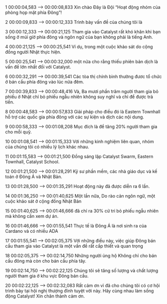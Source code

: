 1
00:00:04,583 --> 00:00:08,833
Xin chào Đây là Đội “Hoạt động nhóm của phòng họp mặt phía Đông”!

2
00:00:09,833 --> 00:00:12,333
Trình bày vấn đề của chúng tôi là

3
00:00:12,333 --> 00:00:21,125
Tham gia vào Catalyst rất khó khăn khi bạn sống ở múi giờ phía đông và ngôn ngữ của bạn không phải là tiếng Anh.

4
00:00:21,125 --> 00:00:25,541
Ví dụ, trong một cuộc khảo sát do cộng đồng người Nhật thực hiện.

5
00:00:25,541 --> 00:00:32,000
một nửa cho rằng thiếu phiên bản dịch là vấn đề lớn nhất đối với Catalyst.

6
00:00:32,291 --> 00:00:39,541
Các tòa thị chính bình thường đươc tổ chức ở bán cầu phía đông vào lúc nửa đêm.

7
00:00:39,833 --> 00:00:48,416
Và, Ba mươi phần trăm người tham gia bỏ phiếu ở Nhật  chỉ bỏ phiếu ngẫu nhiên không suy nghĩ và chỉ để được trả tiền.

8
00:00:48,583 --> 00:00:57,833
Giải pháp cho điều đó là Eastern Townhall hỗ trợ các quốc gia phía đông với các sự kiện và dịch các nội dung.

9
00:00:58,333 --> 00:01:08,208
Mục đích là để tăng 20% người tham gia cho mỗi quỹ.

10
00:01:08,541 --> 00:01:15,333
Với những kinh nghiệm liên quan, nhóm của chúng tôi có nhiều lý lịch khác nhau.

11
00:01:15,583 --> 00:01:21,500
Đồng sáng lập Catalyst Swarm, Eastern Townhall, Catalyst School.

12
00:01:21,500 --> 00:01:28,291
Kỹ sư phần mềm, các nhà giáo dục và kế toán ở Đông Á và Nhật Bản.

13
00:01:28,500 --> 00:01:35,291
Hoạt động này đã được diễn ra 6 lần.

14
00:01:36,250 --> 00:01:40,625
Một lần nữa, Do rào cản ngôn ngữ, một cuộc khảo sát ở cộng đồng Nhật Bản

15
00:01:40,625 --> 00:01:46,666
đã chỉ ra 30% cử tri bỏ phiếu ngẫu nhiên mà không cần xem dự án.

16
00:01:46,666 --> 00:01:55,541
Thực tế là Đông Á là nơi sinh ra của Cardano và có nhiều ADA

17
00:01:55,541 --> 00:02:05,375
Với những điều này, việc giúp Đông bán cầu tham gia vào Catalyst là một vấn đề rất cấp thiết và quan trọng

18
00:02:05,375 --> 00:02:14,750
Những người ủng hộ Không chỉ cho bán cầu đông mà còn cho bán cầu phía tây.

19
00:02:14,750 --> 00:02:22,125
Chúng tôi sẽ tăng số lượng và chất lượng người tham gia ở khu vực Đông bán cầu.

20
00:02:22,125 --> 00:02:32,083
Rất cảm ơn vì đã cho chúng tôi có cơ hội trình bày tại hội nghị thượng đỉnh tuyệt vời này. Hãy cùng nhau làm sống động Catalyst! Xin chân thành cảm ơn.
